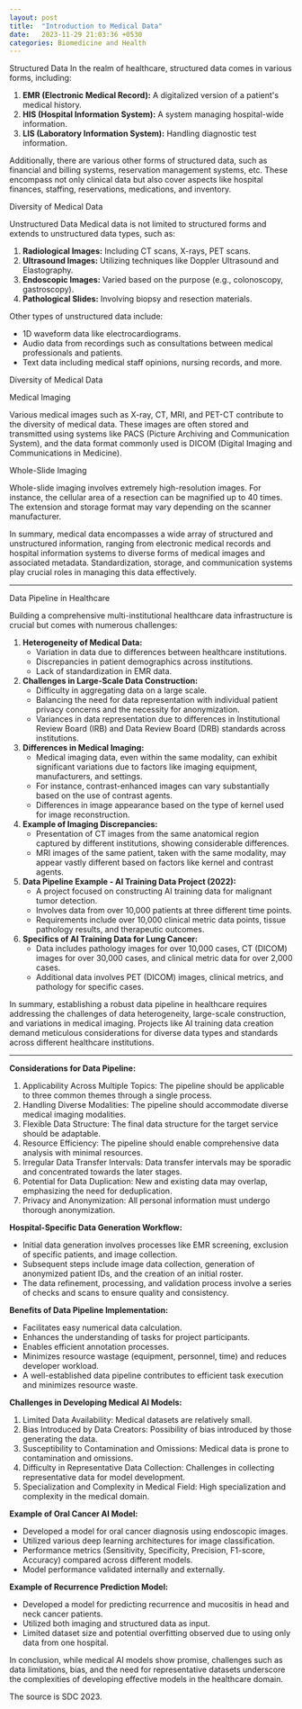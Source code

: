 ```yaml
---
layout: post
title:  "Introduction to Medical Data"
date:   2023-11-29 21:03:36 +0530
categories: Biomedicine and Health
---
```

Structured Data In the realm of healthcare, structured data comes in various forms, including:

1. **EMR (Electronic Medical Record):** A digitalized version of a patient's medical history.
2. **HIS (Hospital Information System):** A system managing hospital-wide information.
3. **LIS (Laboratory Information System):** Handling diagnostic test information.

Additionally, there are various other forms of structured data, such as financial and billing systems, reservation management systems, etc. These encompass not only clinical data but also cover aspects like hospital finances, staffing, reservations, medications, and inventory.

Diversity of Medical Data

Unstructured Data Medical data is not limited to structured forms and extends to unstructured data types, such as:

1. **Radiological Images:** Including CT scans, X-rays, PET scans.
2. **Ultrasound Images:** Utilizing techniques like Doppler Ultrasound and Elastography.
3. **Endoscopic Images:** Varied based on the purpose (e.g., colonoscopy, gastroscopy).
4. **Pathological Slides:** Involving biopsy and resection materials.

Other types of unstructured data include:

- 1D waveform data like electrocardiograms.
- Audio data from recordings such as consultations between medical professionals and patients.
- Text data including medical staff opinions, nursing records, and more.

Diversity of Medical Data

Medical Imaging

Various medical images such as X-ray, CT, MRI, and PET-CT contribute to the diversity of medical data. These images are often stored and transmitted using systems like PACS (Picture Archiving and Communication System), and the data format commonly used is DICOM (Digital Imaging and Communications in Medicine).

Whole-Slide Imaging

Whole-slide imaging involves extremely high-resolution images. For instance, the cellular area of a resection can be magnified up to 40 times. The extension and storage format may vary depending on the scanner manufacturer.

In summary, medical data encompasses a wide array of structured and unstructured information, ranging from electronic medical records and hospital information systems to diverse forms of medical images and associated metadata. Standardization, storage, and communication systems play crucial roles in managing this data effectively.



---------

Data Pipeline in Healthcare

Building a comprehensive multi-institutional healthcare data infrastructure is crucial but comes with numerous challenges:

1. **Heterogeneity of Medical Data:**
   - Variation in data due to differences between healthcare institutions.
   - Discrepancies in patient demographics across institutions.
   - Lack of standardization in EMR data.
2. **Challenges in Large-Scale Data Construction:**
   - Difficulty in aggregating data on a large scale.
   - Balancing the need for data representation with individual patient privacy concerns and the necessity for anonymization.
   - Variances in data representation due to differences in Institutional Review Board (IRB) and Data Review Board (DRB) standards across institutions.
3. **Differences in Medical Imaging:**
   - Medical imaging data, even within the same modality, can exhibit significant variations due to factors like imaging equipment, manufacturers, and settings.
   - For instance, contrast-enhanced images can vary substantially based on the use of contrast agents.
   - Differences in image appearance based on the type of kernel used for image reconstruction.
4. **Example of Imaging Discrepancies:**
   - Presentation of CT images from the same anatomical region captured by different institutions, showing considerable differences.
   - MRI images of the same patient, taken with the same modality, may appear vastly different based on factors like kernel and contrast agents.
5. **Data Pipeline Example - AI Training Data Project (2022):**
   - A project focused on constructing AI training data for malignant tumor detection.
   - Involves data from over 10,000 patients at three different time points.
   - Requirements include over 10,000 clinical metric data points, tissue pathology results, and therapeutic outcomes.
6. **Specifics of AI Training Data for Lung Cancer:**
   - Data includes pathology images for over 10,000 cases, CT (DICOM) images for over 30,000 cases, and clinical metric data for over 2,000 cases.
   - Additional data involves PET (DICOM) images, clinical metrics, and pathology for specific cases.

In summary, establishing a robust data pipeline in healthcare requires addressing the challenges of data heterogeneity, large-scale construction, and variations in medical imaging. Projects like AI training data creation demand meticulous considerations for diverse data types and standards across different healthcare institutions.



--------------------------------------

**Considerations for Data Pipeline:**

1. Applicability Across Multiple Topics: The pipeline should be applicable to three common themes through a single process.
2. Handling Diverse Modalities: The pipeline should accommodate diverse medical imaging modalities.
3. Flexible Data Structure: The final data structure for the target service should be adaptable.
4. Resource Efficiency: The pipeline should enable comprehensive data analysis with minimal resources.
5. Irregular Data Transfer Intervals: Data transfer intervals may be sporadic and concentrated towards the later stages.
6. Potential for Data Duplication: New and existing data may overlap, emphasizing the need for deduplication.
7. Privacy and Anonymization: All personal information must undergo thorough anonymization.

**Hospital-Specific Data Generation Workflow:**

- Initial data generation involves processes like EMR screening, exclusion of specific patients, and image collection.
- Subsequent steps include image data collection, generation of anonymized patient IDs, and the creation of an initial roster.
- The data refinement, processing, and validation process involve a series of checks and scans to ensure quality and consistency.

**Benefits of Data Pipeline Implementation:**

- Facilitates easy numerical data calculation.
- Enhances the understanding of tasks for project participants.
- Enables efficient annotation processes.
- Minimizes resource wastage (equipment, personnel, time) and reduces developer workload.
- A well-established data pipeline contributes to efficient task execution and minimizes resource waste.

**Challenges in Developing Medical AI Models:**

1. Limited Data Availability: Medical datasets are relatively small.
2. Bias Introduced by Data Creators: Possibility of bias introduced by those generating the data.
3. Susceptibility to Contamination and Omissions: Medical data is prone to contamination and omissions.
4. Difficulty in Representative Data Collection: Challenges in collecting representative data for model development.
5. Specialization and Complexity in Medical Field: High specialization and complexity in the medical domain.

**Example of Oral Cancer AI Model:**

- Developed a model for oral cancer diagnosis using endoscopic images.
- Utilized various deep learning architectures for image classification.
- Performance metrics (Sensitivity, Specificity, Precision, F1-score, Accuracy) compared across different models.
- Model performance validated internally and externally.

**Example of Recurrence Prediction Model:**

- Developed a model for predicting recurrence and mucositis in head and neck cancer patients.
- Utilized both imaging and structured data as input.
- Limited dataset size and potential overfitting observed due to using only data from one hospital.

In conclusion, while medical AI models show promise, challenges such as data limitations, bias, and the need for representative datasets underscore the complexities of developing effective models in the healthcare domain.



The source is SDC 2023.
